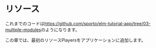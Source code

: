 # リソース

これまでのコードは<https://github.com/sporto/elm-tutorial-app/tree/03-multiple-modules>のようになります。

この章では、最初のリソースPlayersをアプリケーションに追加します。
